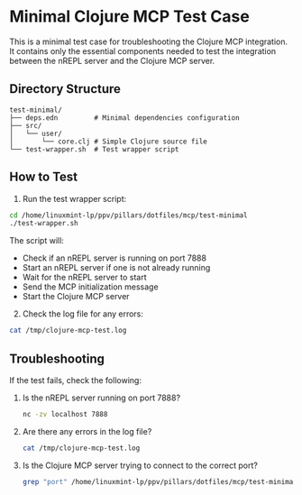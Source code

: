 # Minimal Clojure MCP Test Case

This is a minimal test case for troubleshooting the Clojure MCP integration. It contains only the essential components needed to test the integration between the nREPL server and the Clojure MCP server.

## Directory Structure

```
test-minimal/
├── deps.edn         # Minimal dependencies configuration
├── src/
│   └── user/
│       └── core.clj # Simple Clojure source file
└── test-wrapper.sh  # Test wrapper script
```

## How to Test

1. Run the test wrapper script:

```bash
cd /home/linuxmint-lp/ppv/pillars/dotfiles/mcp/test-minimal
./test-wrapper.sh
```

The script will:
- Check if an nREPL server is running on port 7888
- Start an nREPL server if one is not already running
- Wait for the nREPL server to start
- Send the MCP initialization message
- Start the Clojure MCP server

2. Check the log file for any errors:

```bash
cat /tmp/clojure-mcp-test.log
```

## Troubleshooting

If the test fails, check the following:

1. Is the nREPL server running on port 7888?
   ```bash
   nc -zv localhost 7888
   ```

2. Are there any errors in the log file?
   ```bash
   cat /tmp/clojure-mcp-test.log
   ```

3. Is the Clojure MCP server trying to connect to the correct port?
   ```bash
   grep "port" /home/linuxmint-lp/ppv/pillars/dotfiles/mcp/test-minimal/deps.edn
   ```
